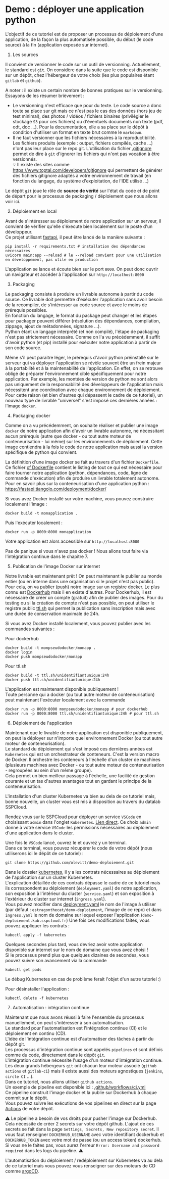 # Demo : déployer une application python

L'objectif de ce tutoriel est de proposer un processus de déploiement d'une application, de la façon la plus automatisée possible, du début (le code source) à la fin (application exposée sur internet).

1. Les sources

Il convient de versionner le code sur un outil de versionning. Actuellement, le standard est `git`. On considère dans la suite que le code est disponible sur un dépôt, chez l'hébergeur de votre choix (les plus populaires étant `gitlab` et `github`).

A noter : il existe un certain nombre de bonnes pratiques sur le versionning. Essayons de les résumer brièvement :

- Le versionning n'est efficace que pour du texte. Le code source a donc toute sa place sur git mais ce n'est pas le cas des données (hors jeu de test minimal), des photos / vidéos / fichiers binaires (privilégier le stockage `S3` pour ces fichiers) ou d'éventuels documents non texte (pdf, odt, doc ...). Pour la documentation, elle a sa place sur le dépôt à condition d'utiliser un format en texte brut comme le `markdown`.
- Il ne faut versionner que les fichiers nécessaires à la reproductibilité. Les fichiers produits (exemple : output, fichiers compilés, cache ...) n'ont pas leur place sur le repo git. L'utilisation du fichier [.gitignore](.gitignore) permet de dire à `git` d'ignorer les fichiers qui n'ont pas vocation à être versionnés.  
:bulb: Il existe des sites comme https://www.toptal.com/developers/gitignore qui permettent de générer des fichiers gitignore adaptés à votre environnement de travail (en fonction du langage, du système d'exploitation, de l'IDE utilisé ...)

Le dépôt `git` joue le rôle de **source de vérité** sur l'état du code et de point de départ pour le processus de packaging / déploiement que nous allons voir ici.

2. Déploiement en local

Avant de s'intéresser au déploiement de notre application sur un serveur, il convient de vérifier qu'elle s'éxecute bien localement sur le poste d'un développeur.  
Ce projet utilisant [fastapi](https://fastapi.tiangolo.com/), il peut être lancé de la manière suivante :

```
pip install -r requirements.txt # installation des dépendances nécessaires
uvicorn main:app --reload # le --reload convient pour une utilisation en développement, pas utile en production
```

L'application se lance et écoute bien sur le port `8000`. On peut donc ouvrir un navigateur et accéder à l'application sur `http://localhost:8000`

3. Packaging

Le packaging consiste à produire un livrable autonome à partir du code source. Ce livrable doit permettre d'exécuter l'application sans avoir besoin de la recompiler, de s'intéresser au code source et avec le moins de prérequis possibles.  
En fonction du langage, le format du package peut changer et les étapes pour packager peuvent différer (résolution des dépendances, compilation, zippage, ajout de métadonnées, signature ...).  
Python étant un langage interprété (et non compilé), l'étape de packaging n'est pas strictement nécessaire. Comme on l'a vu précédemment, il suffit d'avoir python (et pip) installé pour exécuter notre application à partir de son code source.

Même s'il peut paraitre léger, le prérequis d'avoir python préinstallé sur le serveur qui va déployer l'application se révèle souvent être un frein majeur à la portabilité et à la maintenabilité de l'application. En effet, on se retrouve obligé de préparer l'environnement cible spécifiquement pour notre application. Par exemple, les montées de version de python ne sont alors pas uniquement de la responsabilité des développeurs de l'application mais nécessitent une coordination avec chaque environnement de déploiement.  
Pour cette raison (et bien d'autres qui dépassent le cadre de ce tutoriel), un nouveau type de livrable "universel" s'est imposé ces dernières années : l'image `docker`.

4. Packaging docker

Comme on a vu précédemment, on souhaite réaliser et publier une image `docker` de notre application afin d'avoir un livrable autonome, ne nécessitant aucun prérequis (autre que docker - ou tout autre moteur de conteneurisation - lui même) sur les environnements de déploiement. Cette image contiendra à la fois le code de notre application mais aussi la version spécifique de python qui convient.

La définition d'une image docker se fait au travers d'un fichier `Dockerfile`.  
Ce fichier [cf Dockerfile](Dockerfile) contient le listing de tout ce qui est nécessaire pour faire tourner notre application (python, dépendances, code, ligne de commande d'exécution) afin de produire un livrable totalement autonome.  
Pour en savoir plus sur la conteneurisation d'une application python : https://fastapi.tiangolo.com/deployment/docker/

Si vous avez Docker installé sur votre machine, vous pouvez construire localement l'image :

```
docker build -t monapplication .
```

Puis l'exécuter localement :

```
docker run -p 8000:8000 monapplication
```

Votre application est alors accessible sur `http://localhost:8000`

Pas de panique si vous n'avez pas docker ! Nous allons tout faire via l'intégration continue dans le chapitre 7.

5. Publication de l'image Docker sur internet

Notre livrable est maintenant prêt ! On peut maintenant le publier au monde entier (ou en interne dans une organisation si le projet n'est pas public). Pour cela, on va publier (push) notre image sur un registre docker.
Le plus connu est [Dockerhub](https://hub.docker.com/) mais il en existe d'autres. Pour Dockerhub, il est nécessaire de créer un compte (gratuit) afin de publier des images. Pour du testing ou si la création de compte n'est pas possible, on peut utiliser le registre public [ttl.sh](https://ttl.sh/) qui permet la publication sans inscription mais avec une durée de conservation maximale de 24h.

Si vous avez Docker installé localement, vous pouvez publier avec les commandes suivantes :

Pour dockerhub

```
docker build -t monpseudodocker/monapp .
docker login
docker push monpseudodocker/monapp
```

Pour ttl.sh

```
docker build -t ttl.sh/unidentifiantunique:24h
docker push ttl.sh/unidentifiantunique:24h
```

L'application est maintenant disponible publiquement !  
Toute personne qui a docker (ou tout autre moteur de conteneurisation) peut maintenant l'exécuter localement avec la commande

```
docker run -p 8000:8000 monpseudodocker/monapp # pour dockerhub
docker run -p 8000:8000 ttl.sh/unidentifiantunique:24h # pour ttl.sh
```

6. Déploiement de l'application

Maintenant que le livrable de notre application est disponible publiquement, on peut la déployer sur n'importe quel environnement Docker (ou tout autre moteur de conteneurisation).  
Le standard du déploiement qui s'est imposé ces dernières années est `Kubernetes` qui est un orchestrateur de conteneurs. C'est la version macro de Docker. Il orchestre les conteneurs à l'échelle d'un cluster de machines (plusieurs machines avec Docker - ou tout autre moteur de conteneurisation - regroupées au sein d'un même groupe).  
Cela permet un bien meilleur passage à l'échelle, une facilité de gestion courante et un tas d'autres avantages tout en gardant le principe de la conteneurisation.

L'installation d'un cluster Kubernetes va bien au dela de ce tutoriel mais, bonne nouvelle, un cluster vous est mis à disposition au travers du datalab SSPCloud.

Rendez vous sur le SSPCloud pour déployer un service `VSCode` en choisissant `admin` dans l'onglet `Kubernetes`. [Lien direct](https://datalab.sspcloud.fr/launcher/inseefrlab-helm-charts-datascience/vscode?autoLaunch=false&kubernetes.role=%C2%ABadmin%C2%BB). Ce choix `admin` donne à votre service `VSCode` les permissions nécessaires au déploiement d'une application dans le cluster.

Une fois le `VSCode` lancé, ouvrez le et ouvrez y un terminal.  
Dans ce terminal, vous pouvez récupérer le code de votre dépôt (nous utiliserons ici le dépôt de ce tutoriel) :

```
git clone https://github.com/olevitt/demo-deploiement.git
```

Dans le dossier [kubernetes](kubernetes), il y a les contrats nécessaires au déploiement de l'application sur un cluster Kubernetes.  
L'explication détaillée de ces contrats dépasse le cadre de ce tutoriel mais ils correspondent au déploiement (`deployment.yaml`) de notre application, son exposition à l'intérieur du cluster (`service.yaml`) et son exposition à l'extérieur du cluster sur internet (`ingress.yaml`).  
Vous pouvez modifier dans [deployment.yaml](kubernetes/deployment.yaml) le nom de l'image à utiliser (par défaut : `estragonthecat/demo-deploiement`, l'image de ce repo) et dans `ingress.yaml` le nom de domaine sur lequel exposer l'application (`demo-deploiement.kub.sspcloud.fr`)
Une fois ces modifications faites, vous pouvez appliquer les contrats :

```
kubectl apply -f kubernetes
```

Quelques secondes plus tard, vous devriez avoir votre application disponible sur internet sur le nom de domaine que vous avez choisi !  
Si le processus prend plus que quelques dizaines de secondes, vous pouvez suivre son avancement via la commande

```
kubectl get pods
```

Le débug Kubernetes en cas de problème ferait l'objet d'un autre tutoriel :)

Pour désinstaller l'application :

```
kubectl delete -f kubernetes
```

7. Automatisation : intégration continue

Maintenant que nous avons réussi à faire l'ensemble du processus manuellement, on peut s'intéresser à son automatisation.  
Le standard pour l'automatisation est l'intégration continue (CI) et le déploiement en continu (CD).  
L'idée de l'intégration continue est d'automatiser des tâches à partir du dépôt git.  
Les processus d'intégration continue sont appelés `pipelines` et sont définis comme du code, directement dans le dépôt `git`.  
L'intégration continue nécessite l'usage d'un moteur d'intégration continue. Les deux grands hébergeurs `git` ont chacun leur moteur associé (`github actions` et `gitlab-ci`) mais il existe aussi des moteurs agnostiques (`jenkins`, `circle CI` ...).  
Dans ce tutoriel, nous allons utiliser `github actions`.  
Un exemple de pipeline est disponible ici : [.github/workflows/ci.yml](.github/workflows/ci.yml)  
Ce pipeline construit l'image docker et la publie sur Dockerhub à chaque commit sur le dépôt.  
Vous pouvez suivre les exécutions de vos pipelines en direct sur la page [Actions](https://github.com/olevitt/demo-deploiement/actions) de votre dépôt.

:warning: Le pipeline a besoin de vos droits pour pusher l'image sur Dockerhub. Cela nécessite de créer 2 secrets sur votre dépôt github.
L'ajout de ces secrets se fait dans la page `Settings, Secrets, New repository secret`. Il vous faut renseigner `DOCKERHUB_USERNAME` avec votre identifiant dockerhub et `DOCKERHUB_TOKEN` avec votre mot de passe (ou un access token) dockerhub.  
Si vous ne le faites pas, vous aurez l'erreur `Error: Username and password required` dans les logs du pipeline. :warning:

L'automatisation du déploiement / redéploiement sur Kubernetes va au dela de ce tutoriel mais vous pouvez vous renseigner sur des moteurs de CD comme [argoCD](https://argo-cd.readthedocs.io/en/stable/).

